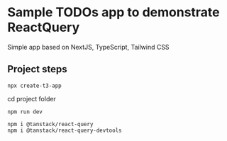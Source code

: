 # Sample TODOs app to demonstrate ReactQuery

Simple app based on NextJS, TypeScript, Tailwind CSS

## Project steps

```
npx create-t3-app
```

cd project folder

```
npm run dev
```

```
npm i @tanstack/react-query
npm i @tanstack/react-query-devtools
```
